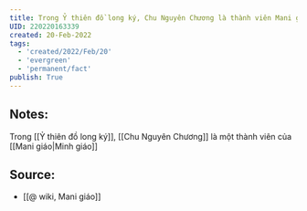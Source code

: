 ```yaml
---
title: Trong Ỷ thiên đồ long ký, Chu Nguyên Chương là thành viên Mani giáo
UID: 220220163339
created: 20-Feb-2022
tags:
  - 'created/2022/Feb/20'
  - 'evergreen'
  - 'permanent/fact'
publish: True
---
```

## Notes:
Trong [[Ỷ thiên đồ long ký]], [[Chu Nguyên Chương]] là một thành viên của [[Mani giáo|Minh giáo]]

## Source:
- [[@ wiki, Mani giáo]]


